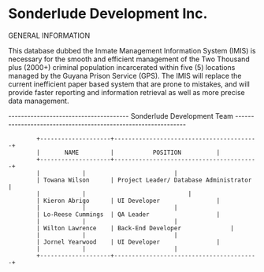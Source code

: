 # Sonderlude Development Inc.


GENERAL INFORMATION

This database dubbed the Inmate Management Information System (IMIS) is necessary 
for the smooth and efficient management of the Two Thousand plus (2000+) criminal 
population incarcerated within five (5) locations managed by the Guyana Prison Service (GPS). 
The IMIS will replace the current inefficient paper based system that are prone to mistakes, 
and will provide faster reporting and information retrieval as well as more precise data management. 



-------------------------------------- Sonderlude Development Team --------------------------------------------------------------

 		 	+--------------------+-----------------------------------------+
 		 	|       NAME         |   		 POSITION	       |
 		 	+--------------------+-----------------------------------------+
  		 	|		     |					       |
 		 	| Towana Wilson      | Project Leader/ Database Administrator  |
 		 	|		     |				               |
 		 	| Kieron Abrigo      | UI Developer			       |
 		 	|		     |					       |
 		 	| Lo-Reese Cummings  | QA Leader			       |
	  	 	|		     |					       |
  		 	| Wilton Lawrence    | Back-End Developer		       |
  		 	|		     |					       |
  		 	| Jornel Yearwood    | UI Developer			       |
  		 	|		     |					       |
  		 	+--------------------+-----------------------------------------+






















